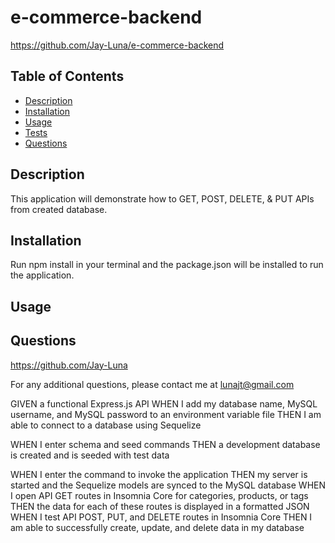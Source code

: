 # e-commerce-backend
https://github.com/Jay-Luna/e-commerce-backend

  ## Table of Contents
  * [Description](#description)
  * [Installation](#installation)
  * [Usage](#usage)
  * [Tests](#tests)
  * [Questions](#questions)

  ## Description
  This application will demonstrate how to GET, POST, DELETE, & PUT APIs from created database. 

  ## Installation
  Run npm install in your terminal and the package.json will be installed to run the application. 

  ## Usage
 
  

  ## Questions
  https://github.com/Jay-Luna
  
  For any additional questions, please contact me at lunajt@gmail.com





















GIVEN a functional Express.js API
WHEN I add my database name, MySQL username, and MySQL password to an environment variable file
THEN I am able to connect to a database using Sequelize

WHEN I enter schema and seed commands
THEN a development database is created and is seeded with test data

WHEN I enter the command to invoke the application
THEN my server is started and the Sequelize models are synced to the MySQL database
WHEN I open API GET routes in Insomnia Core for categories, products, or tags
THEN the data for each of these routes is displayed in a formatted JSON
WHEN I test API POST, PUT, and DELETE routes in Insomnia Core
THEN I am able to successfully create, update, and delete data in my database